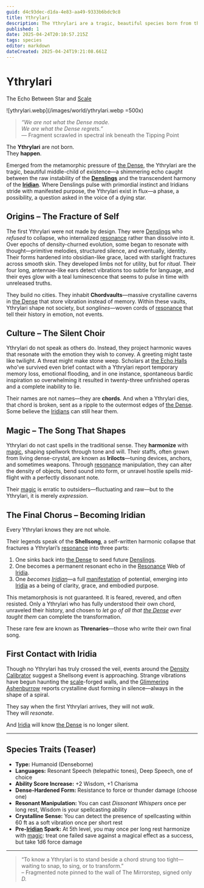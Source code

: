 ```yaml
---
guid: d4c93dec-d1da-4e83-aa49-9333b6bdc9c8
title: Ythrylari
description: The Ythrylari are a tragic, beautiful species born from the metamorphic pressure of the Dense, existing as shimmering echoes between raw instability and transcendent harmony, destined for a final transformation into Iridian beings.
published: 1
date: 2025-04-24T20:10:57.215Z
tags: species
editor: markdown
dateCreated: 2025-04-24T19:21:08.661Z
---
```


# Ythrylari
The Echo Between Star and [Scale](/geography/landmark/scale.md)

![ythrylari.webp](/images/world/ythrylari.webp =500x)

> *“We are not what the Dense made.  
> We are what the Dense regrets.”*  
> — Fragment scrawled in spectral ink beneath the Tipping Point

The **Ythrylari** are not born.  
They **happen**.

Emerged from the metamorphic pressure of [the Dense](/geography/realm/the-dense.md), the Ythrylari are the tragic, beautiful middle-child of existence—a shimmering echo caught between the raw instability of the **[Denslings](/being/species/denslings.md)** and the transcendent harmony of the **[Iridian](/being/species/iridian.md)**. Where Denslings pulse with primordial instinct and Iridians stride with manifested purpose, the Ythrylari exist in flux—a phase, a possibility, a question asked in the voice of a dying star.

## Origins – The Fracture of Self

The first Ythrylari were not made by design. They were [Denslings](/being/species/denslings.md) who *refused* to collapse, who internalized [resonance](/structure/mechanic/resonance.md) rather than dissolve into it. Over epochs of density-churned evolution, some began to resonate with thought—primitive melodies, structured silence, and eventually, identity. Their forms hardened into obsidian-like grace, laced with starlight fractures across smooth skin. They developed limbs not for utility, but for *ritual*. Their four long, antennae-like ears detect vibrations too subtle for language, and their eyes glow with a teal luminescence that seems to pulse in time with unreleased truths.

They build no cities. They inhabit **Chordvaults**—massive crystalline caverns in [the Dense](/geography/realm/the-dense.md) that store vibration instead of memory. Within these vaults, Ythrylari shape not society, but *songlines*—woven cords of [resonance](/structure/mechanic/resonance.md) that tell their history in emotion, not events.

## Culture – The Silent Choir

Ythrylari do not speak as others do. Instead, they project harmonic waves that resonate with the emotion they wish to convey. A greeting might taste like twilight. A threat might make stone weep. Scholars at [the Echo Halls](/geography/settlement/enclave/scholars-rift/the-echo-halls.md) who’ve survived even brief contact with a Ythrylari report temporary memory loss, emotional flooding, and in one instance, spontaneous bardic inspiration so overwhelming it resulted in twenty-three unfinished operas and a complete inability to lie.

Their names are not names—they are **chords**. And when a Ythrylari dies, that chord is broken, sent as a ripple to the outermost edges of [the Dense](/geography/realm/the-dense.md). Some believe the [Iridians](/being/species/iridian.md) can still hear them.

## Magic – The Song That Shapes

Ythrylari do not cast spells in the traditional sense. They **harmonize** with [magic](/structure/mechanic/magic.md), shaping spellwork through tone and will. Their staffs, often grown from living dense-crystal, are known as **Irilocts**—tuning devices, anchors, and sometimes weapons. Through [resonance](/structure/mechanic/resonance.md) manipulation, they can alter the density of objects, bend sound into form, or unravel hostile spells mid-flight with a perfectly dissonant note.

Their [magic](/structure/mechanic/magic.md) is erratic to outsiders—fluctuating and raw—but to the Ythrylari, it is merely *expression*.

## The Final Chorus – Becoming Iridian

Every Ythrylari knows they are not whole.

Their legends speak of the **Shellsong**, a self-written harmonic collapse that fractures a Ythrylari’s [resonance](/structure/mechanic/resonance.md) into three parts:
1. One sinks back into [the Dense](/geography/realm/the-dense.md) to seed future [Denslings](/being/species/denslings.md).
2. One becomes a permanent resonant echo in the [Resonance](/structure/mechanic/resonance.md) Web of [Iridia](/geography/world/iridia.md).
3. One *becomes [Iridian](/being/species/iridian.md)*—a full [manifestation](/structure/chronological/event/manifestation.md) of potential, emerging into [Iridia](/geography/world/iridia.md) as a being of clarity, grace, and embodied purpose.

This metamorphosis is not guaranteed. It is feared, revered, and often resisted. Only a Ythrylari who has fully understood their own chord, unraveled their history, and chosen to *let go of all that [the Dense](/geography/realm/the-dense.md) ever taught them* can complete the transformation.

These rare few are known as **Threnaries**—those who write their own final song.

## First Contact with Iridia

Though no Ythrylari has truly crossed the veil, events around the [Density Calibrator](/geography/settlement/city/glimmering-ashenburrow/density-calibrator.md) suggest a Shellsong event is approaching. Strange vibrations have begun haunting the [scale](/geography/landmark/scale.md)-forged walls, and the [Glimmering Ashenburrow](/geography/settlement/city/glimmering-ashenburrow.md) reports crystalline dust forming in silence—always in the shape of a spiral.

They say when the first Ythrylari arrives, they will not *walk*.  
They will *resonate*.

And [Iridia](/geography/world/iridia.md) will know [the Dense](/geography/realm/the-dense.md) is no longer silent.

---

## Species Traits (Teaser)

- **Type:** Humanoid (Denseborne)  
- **Languages:** Resonant Speech (telepathic tones), Deep Speech, one of choice  
- **Ability Score Increase:** +2 Wisdom, +1 Charisma  
- **Dense-Hardened Form:** Resistance to force or thunder damage (choose one)  
- **Resonant Manipulation:** You can cast *Dissonant Whispers* once per long rest, Wisdom is your spellcasting ability  
- **Crystalline Sense:** You can detect the presence of spellcasting within 60 ft as a soft vibration once per short rest  
- **Pre-[Iridian](/being/species/iridian.md) Spark:** At 5th level, you may once per long rest harmonize with [magic](/structure/mechanic/magic.md): treat one failed save against a magical effect as a success, but take 1d6 force damage

---

> “To know a Ythrylari is to stand beside a chord strung too tight—waiting to snap, to sing, or to transform.”  
> – Fragmented note pinned to the wall of The Mirrorstep, signed only *D.*

